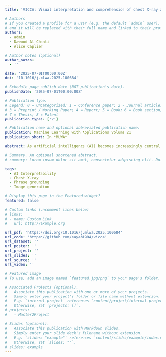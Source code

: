 ```yaml
---
title: 'VICCA: Visual interpretation and comprehension of chest X-ray anomalies in generated report without human feedback'

# Authors
# If you created a profile for a user (e.g. the default `admin` user), write the username (folder name) here
# and it will be replaced with their full name and linked to their profile.
authors:
  - admin
  - Dawood Al Chanti
  - Alice Caplier

# Author notes (optional)
author_notes:
  - ''

date: '2025-07-01T00:00:00Z'
doi: '10.1016/j.mlwa.2025.100684'

# Schedule page publish date (NOT publication's date).
publishDate: '2025-07-01T00:00:00Z'

# Publication type.
# Legend: 0 = Uncategorized; 1 = Conference paper; 2 = Journal article;
# 3 = Preprint / Working Paper; 4 = Report; 5 = Book; 6 = Book section;
# 7 = Thesis; 8 = Patent
publication_types: ['2']

# Publication name and optional abbreviated publication name.
publication: Machine Learning with Applications Volume 21
publication_short: In *MLWA*

abstract: As artificial intelligence (AI) becomes increasingly central to healthcare, the demand for explainable and trustworthy models is paramount. Current report generation systems for chest X-rays (CXR) often lack mechanisms for validating outputs without expert oversight, raising concerns about reliability and interpretability. To address these challenges, we propose a novel multimodal framework designed to enhance the semantic alignment between text and image context and the localization accuracy of pathologies within images and reports for AI-generated medical reports. Our framework integrates two key modules, a Phrase Grounding Model, which identifies and localizes pathologies in CXR images based on textual prompts, and a Text-to-Image Diffusion Module, which generates synthetic CXR images from prompts while preserving anatomical fidelity. By comparing features between the original and generated images, we introduce a dual-scoring system, one score quantifies localization accuracy, while the other evaluates semantic consistency between text and image features. Our approach significantly outperforms existing methods in pathology localization, achieving an 8% improvement in Intersection over Union score. It also surpasses state-of-the-art methods in CXR text-to-image generation, with a 1% gain in similarity metrics. Additionally, the integration of phrase grounding with diffusion models, coupled with the dual-scoring evaluation system, provides a robust mechanism for validating report quality, paving the way for more reliable and transparent AI in medical imaging.

# Summary. An optional shortened abstract.
# summary: Lorem ipsum dolor sit amet, consectetur adipiscing elit. Duis posuere tellus ac convallis placerat. Proin tincidunt magna sed ex sollicitudin condimentum.

tags:
  - AI Interpretability
  - Chest X-ray
  - Phrase grounding
  - Image generation

# Display this page in the Featured widget?
featured: false

# Custom links (uncomment lines below)
# links:
# - name: Custom Link
#   url: http://example.org

url_pdf: 'https://doi.org/10.1016/j.mlwa.2025.100684'
url_code: 'https://github.com/sayeh1994/vicca'
url_dataset: ''
url_poster: ''
url_project: ''
url_slides: ''
url_source: ''
url_video: ''

# Featured image
# To use, add an image named `featured.jpg/png` to your page's folder.

# Associated Projects (optional).
#   Associate this publication with one or more of your projects.
#   Simply enter your project's folder or file name without extension.
#   E.g. `internal-project` references `content/project/internal-project/index.md`.
#   Otherwise, set `projects: []`.
# projects:
#   - Master2Project

# Slides (optional).
#   Associate this publication with Markdown slides.
#   Simply enter your slide deck's filename without extension.
#   E.g. `slides: "example"` references `content/slides/example/index.md`.
#   Otherwise, set `slides: ""`.
# slides: example
---
```

